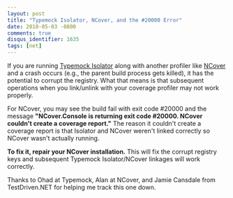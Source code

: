 ```yaml
---
layout: post
title: "Typemock Isolator, NCover, and the #20000 Error"
date: 2010-05-03 -0800
comments: true
disqus_identifier: 1635
tags: [net]
---
```

If you are running [Typemock Isolator](http://www.typemock.com) along
with another profiler like [NCover](http://www.ncover.com) and a crash
occurs (e.g., the parent build process gets killed), it has the
potential to corrupt the registry. What that means is that subsequent
operations when you link/unlink with your coverage profiler may not work
properly.

For NCover, you may see the build fail with exit code \#20000 and the
message **"NCover.Console is returning exit code \#20000. NCover
couldn't create a coverage report."** The reason it couldn't create a
coverage report is that Isolator and NCover weren't linked correctly so
NCover wasn't actually running.

**To fix it, repair your NCover installation.** This will fix the
corrupt registry keys and subsequent Typemock Isolator/NCover linkages
will work correctly.

Thanks to Ohad at Typemock, Alan at NCover, and Jamie Cansdale from
TestDriven.NET for helping me track this one down.

